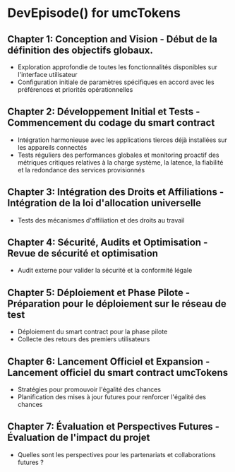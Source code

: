 # DevEpisode() for umcTokens

## Chapter 1: Conception and Vision - Début de la définition des objectifs globaux.
- Exploration approfondie de toutes les fonctionnalités disponibles sur l'interface utilisateur
- Configuration initiale de paramètres spécifiques en accord avec les préférences et priorités opérationnelles

## Chapter 2: Développement Initial et Tests - Commencement du codage du smart contract
- Intégration harmonieuse avec les applications tierces déjà installées sur les appareils connectés
- Tests réguliers des performances globales et monitoring proactif des métriques critiques relatives à la charge système, la latence, la fiabilité et la redondance des services provisionnés

## Chapter 3: Intégration des Droits et Affiliations - Intégration de la loi d'allocation universelle
- Tests des mécanismes d'affiliation et des droits au travail

## Chapter 4: Sécurité, Audits et Optimisation - Revue de sécurité et optimisation
- Audit externe pour valider la sécurité et la conformité légale

## Chapter 5: Déploiement et Phase Pilote - Préparation pour le déploiement sur le réseau de test
- Déploiement du smart contract pour la phase pilote
- Collecte des retours des premiers utilisateurs

## Chapter 6: Lancement Officiel et Expansion - Lancement officiel du smart contract umcTokens
- Stratégies pour promouvoir l'égalité des chances
- Planification des mises à jour futures pour renforcer l'égalité des chances

## Chapter 7: Évaluation et Perspectives Futures - Évaluation de l'impact du projet
- Quelles sont les perspectives pour les partenariats et collaborations futures ?
```